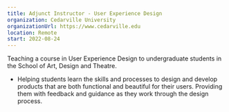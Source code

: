 ```yaml
---
title: Adjunct Instructor - User Experience Design
organization: Cedarville University
organizationUrl: https://www.cedarville.edu
location: Remote
start: 2022-08-24
---
```


Teaching a course in User Experience Design to undergraduate students in the School of Art, Design and Theatre. 
- Helping students learn the skills and processes to design and develop products that are both functional and beautiful for their users. Providing them with feedback and guidance as they work through the design process.